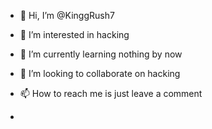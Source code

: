 - 👋 Hi, I’m @KinggRush7
- 👀 I’m interested in hacking
- 🌱 I’m currently learning nothing by now

- 💞️ I’m looking to collaborate on hacking
- 📫 How to reach me is just leave a comment
- 

<!---
KinggRush7/KinggRush7 is a ✨ special ✨ repository because its `README.md` (this file) appears on your GitHub profile.
You can click the Preview link to take a look at your changes.
--->
